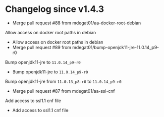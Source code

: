 # Changelog since v1.4.3
- Merge pull request #88 from mdegat01/aa-docker-root-debian

Allow access on docker root paths in debian 
- Allow access on docker root paths in debian 
- Merge pull request #89 from mdegat01/bump-openjdk11-jre-11.0.14_p9-r0

Bump openjdk11-jre to `11.0.14_p9-r0` 
- Bump openjdk11-jre to `11.0.14_p9-r0`

Bump openjdk11-jre from `11.0.13_p8-r0` to `11.0.14_p9-r0` 
- Merge pull request #87 from mdegat01/aa-ssl-cnf

Add access to ssl1.1 cnf file 
- Add access to ssl1.1 cnf file 
